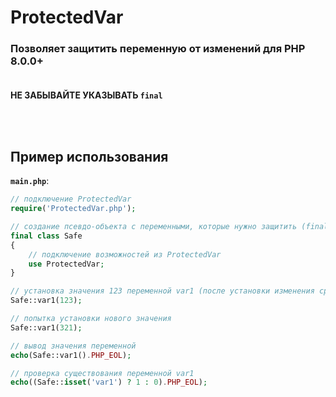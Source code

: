 # ProtectedVar
### Позволяет защитить переменную от изменений для PHP 8.0.0+<br><br>

**НЕ ЗАБЫВАЙТЕ УКАЗЫВАТЬ `final`**

<br><br>
## Пример использования
**`main.php`**:
```php
// подключение ProtectedVar
require('ProtectedVar.php');

// создание псевдо-объекта с переменными, которые нужно защитить (final обязателен)
final class Safe
{
    // подключение возможностей из ProtectedVar
    use ProtectedVar;
}

// установка значения 123 переменной var1 (после установки изменения сразу блокируются)
Safe::var1(123);

// попытка установки нового значения
Safe::var1(321);

// вывод значения переменной
echo(Safe::var1().PHP_EOL);

// проверка существования переменной var1
echo((Safe::isset('var1') ? 1 : 0).PHP_EOL);
```
